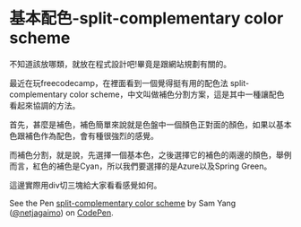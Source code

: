 # 基本配色-split-complementary color scheme



不知道該放哪類，就放在程式設計吧!畢竟是跟網站規劃有關的。

最近在玩freecodecamp，在裡面看到一個覺得挺有用的配色法 split-complementary color scheme，中文叫做補色分割方案，這是其中一種讓配色看起來協調的方法。

首先，甚麼是補色，補色簡單來說就是色盤中一個顏色正對面的顏色，如果以基本色跟補色作為配色，會有種很強烈的感覺。

而補色分割，就是說，先選擇一個基本色，之後選擇它的補色的兩邊的顏色，舉例而言，紅色的補色是Cyan，所以我們要選擇的是Azure以及Spring Green。

這邊實際用div切三塊給大家看看感覺如何。

<p data-height="300" data-theme-id="34116" data-slug-hash="LBQVQB" data-default-tab="html,result" data-user="netjagaimo" data-pen-title="split-complementary color scheme" class="codepen">See the Pen <a href="https://codepen.io/netjagaimo/pen/LBQVQB/">split-complementary color scheme</a> by Sam Yang (<a href="https://codepen.io/netjagaimo">@netjagaimo</a>) on <a href="https://codepen.io">CodePen</a>.</p>
<script async src="https://static.codepen.io/assets/embed/ei.js"></script>


